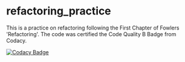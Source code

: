 # refactoring_practice

This is a practice on refactoring following the First Chapter of Fowlers 'Refactoring'. The code was certified the Code Quality B Badge from Codacy.

[![Codacy Badge](https://api.codacy.com/project/badge/Grade/53a8cf6c644f4e24b6af378053cab95d)](https://app.codacy.com/app/Villaex/refactoring_practice?utm_source=github.com&utm_medium=referral&utm_content=Villaex/refactoring_practice&utm_campaign=Badge_Grade_Dashboard)

